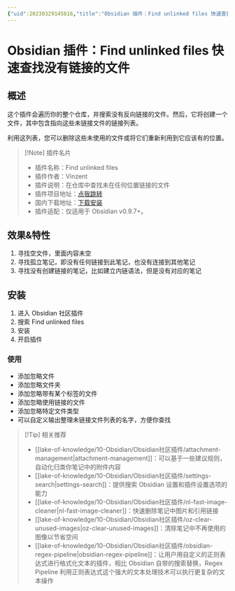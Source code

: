 ```yaml
---
{"uid":20230329145816,"title":"Obsidian 插件：Find unlinked files 快速查找没有链接的文件","tags":["Obsidian","插件","文件管理","失效链接","笔记"],"description":"Obsidian 插件：Find unlinked files 快速查找没有链接的文件","author":"OS","type":"other","draft":false,"editable":false,"modified":20230531200112,"dg-publish":true,"permalink":"/lake-of-knowledge/10-obsidian/obsidian/find-unlinked-files/","dgPassFrontmatter":true}
---
```



# Obsidian 插件：Find unlinked files 快速查找没有链接的文件

## 概述

这个插件会遍历你的整个仓库，并搜索没有反向链接的文件。然后，它将创建一个文件，其中包含指向这些未链接文件的链接列表。

利用这列表，您可以删除这些未使用的文件或将它们重新利用到它应该有的位置。

> [!Note] 插件名片
> - 插件名称：Find unlinked files
> - 插件作者：Vinzent
> - 插件说明：在仓库中查找未在任何位置链接的文件
> - 插件项目地址：[点我跳转](https://github.com/Vinzent03/find-unlinked-files)
> - 国内下载地址：[下载安装](https://pkmer.cn/products/plugin/pluginMarket/?find-unlinked-files)
> - 插件适配：仅适用于 Obsidian v0.9.7+。

## 效果&特性

1. 寻找空文件，里面内容未空
2. 寻找孤立笔记，即没有任何链接到此笔记，也没有连接到其他笔记
3. 寻找没有创建链接的笔记，比如建立内链语法，但是没有对应的笔记

## 安装

1. 进入 Obsidian 社区插件
2. 搜索 Find unlinked files
3. 安装
4. 开启插件

### 使用

- 添加忽略文件
- 添加忽略文件夹
- 添加忽略带有某个标签的文件
- 添加忽略使用链接的文件
- 添加忽略特定文件类型
- 可以自定义输出整理未链接文件列表的名字，方便你查找

> [!Tip] 相关推荐
> - [[lake-of-knowledge/10-Obsidian/Obsidian社区插件/attachment-management\|attachment-management]]：可以基于一些建议规则，自动化归类你笔记中的附件内容
> - [[lake-of-knowledge/10-Obsidian/Obsidian社区插件/settings-search\|settings-search]]：提供搜索 Obsidian 设置和插件设置选项的能力
> - [[lake-of-knowledge/10-Obsidian/Obsidian社区插件/nl-fast-image-cleaner\|nl-fast-image-cleaner]]：快速删除笔记中图片和引用链接
> - [[lake-of-knowledge/10-Obsidian/Obsidian社区插件/oz-clear-unused-images\|oz-clear-unused-images]]：清除笔记中不再使用的图像以节省空间
> - [[lake-of-knowledge/10-Obsidian/Obsidian社区插件/obsidian-regex-pipeline\|obsidian-regex-pipeline]]：让用户用自定义的正则表达式进行格式化文本的插件，相比 Obsidian 自带的搜索替换，Regex Pipeline 利用正则表达式这个强大的文本处理技术可以执行更复杂的文本操作